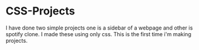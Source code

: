 # CSS-Projects

I have done two simple projects one is a sidebar of a webpage  and other is spotify clone. I made these using only css. 
This is the first time i'm making projects.
